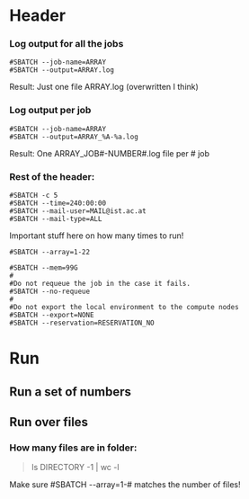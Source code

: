 
# Header

### Log output for all the jobs
```
#SBATCH --job-name=ARRAY
#SBATCH --output=ARRAY.log
```
Result: Just one file ARRAY.log (overwritten I think)
### Log output per job

```
#SBATCH --job-name=ARRAY
#SBATCH --output=ARRAY_%A-%a.log
```
Result: One ARRAY_JOB#-NUMBER#.log file per # job

### Rest of the header:
```
#SBATCH -c 5
#SBATCH --time=240:00:00
#SBATCH --mail-user=MAIL@ist.ac.at
#SBATCH --mail-type=ALL
```
Important stuff here on how many times to run!
```
#SBATCH --array=1-22
```
```
#SBATCH --mem=99G
#
#Do not requeue the job in the case it fails.
#SBATCH --no-requeue
#
#Do not export the local environment to the compute nodes
#SBATCH --export=NONE
#SBATCH --reservation=RESERVATION_NO
```
# Run

## Run a set of numbers




## Run over files

### How many files are in folder:

> ls DIRECTORY -1 | wc -l

Make sure #SBATCH --array=1-# matches the number of files!

